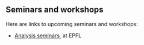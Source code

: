 ## Seminars and workshops

Here are links to upcoming seminars and workshops:

* [](https://www.epfl.ch/labs/anmath/seminars/)[Analysis seminars ](https://www.epfl.ch/labs/amcv/amcv/analysis-seminars/) at EPFL